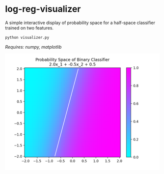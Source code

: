 # log-reg-visualizer
A simple interactive display of probability space for a half-space classifier trained on two features.
```python
python visualizer.py
```
*Requires: numpy, matplotlib*

<!-- include image example.png -->
![Example](example.png)